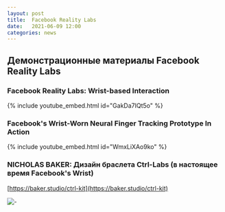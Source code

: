 ```yaml
---
layout: post
title:  Facebook Reality Labs
date:   2021-06-09 12:00
categories: news
---
```

## Демонстрационные материалы Facebook Reality Labs

### Facebook Reality Labs: Wrist-based Interaction

{% include youtube_embed.html id="GakDa7IQt5o" %}


### Facebook's Wrist-Worn Neural Finger Tracking Prototype In Action

{% include youtube_embed.html id="WmxLiXAo9ko" %}


### NICHOLAS BAKER: Дизайн браслета Ctrl-Labs (в настоящее время Facebook's Wrist)

[https://baker.studio/ctrl-kit](https://baker.studio/ctrl-kit)

![-](https://images.squarespace-cdn.com/content/v1/58640e3b8419c25775576c59/1579195369911-RKH1QOX6ZEB3DTDCRI4B/ke17ZwdGBToddI8pDm48kPTrHXgsMrSIMwe6YW3w1AZ7gQa3H78H3Y0txjaiv_0fDoOvxcdMmMKkDsyUqMSsMWxHk725yiiHCCLfrh8O1z4YTzHvnKhyp6Da-NYroOW3ZGjoBKy3azqku80C789l0p52bY8kZn6Mpkp9xtPUVLhvLurswpbKwwoDWqBh58NLxQZMhB36LmtxTXHHtLwR3w/CTRL-kit-CTRL-labs-float-family?format=500w)



